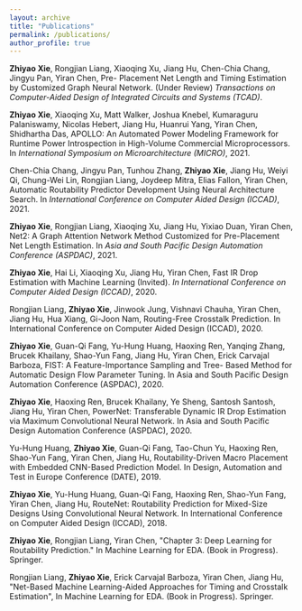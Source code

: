 ```yaml
---
layout: archive
title: "Publications"
permalink: /publications/
author_profile: true
---
```


**Zhiyao Xie**, Rongjian Liang, Xiaoqing Xu, Jiang Hu, Chen-Chia Chang, Jingyu Pan, Yiran Chen, Pre- Placement Net Length and Timing Estimation by Customized Graph Neural Network. (Under Review) *Transactions on Computer-Aided Design of Integrated Circuits and Systems (TCAD)*.

**Zhiyao Xie**, Xiaoqing Xu, Matt Walker, Joshua Knebel, Kumaraguru Palaniswamy, Nicolas Hebert, Jiang Hu, Huanrui Yang, Yiran Chen, Shidhartha Das, APOLLO: An Automated Power Modeling Framework for Runtime Power Introspection in High-Volume Commercial Microprocessors. In *International Symposium on Microarchitecture (MICRO)*, 2021.

Chen-Chia Chang, Jingyu Pan, Tunhou Zhang, **Zhiyao Xie**, Jiang Hu, Weiyi Qi, Chung-Wei Lin, Rongjian Liang, Joydeep Mitra, Elias Fallon, Yiran Chen, Automatic Routability Predictor Development Using Neural Architecture Search. In *International Conference on Computer Aided Design (ICCAD)*, 2021.

**Zhiyao Xie**, Rongjian Liang, Xiaoqing Xu, Jiang Hu, Yixiao Duan, Yiran Chen, Net2: A Graph Attention Network Method Customized for Pre-Placement Net Length Estimation. In *Asia and South Pacific Design Automation Conference (ASPDAC)*, 2021.

**Zhiyao Xie**, Hai Li, Xiaoqing Xu, Jiang Hu, Yiran Chen, Fast IR Drop Estimation with Machine Learning (Invited). *In International Conference on Computer Aided Design (ICCAD)*, 2020.

Rongjian Liang, **Zhiyao Xie**, Jinwook Jung, Vishnavi Chauha, Yiran Chen, Jiang Hu, Hua Xiang, Gi-Joon Nam, Routing-Free Crosstalk Prediction. In International Conference on Computer Aided Design (ICCAD), 2020.

**Zhiyao Xie**, Guan-Qi Fang, Yu-Hung Huang, Haoxing Ren, Yanqing Zhang, Brucek Khailany, Shao-Yun Fang, Jiang Hu, Yiran Chen, Erick Carvajal Barboza, FIST: A Feature-Importance Sampling and Tree- Based Method for Automatic Design Flow Parameter Tuning. In Asia and South Pacific Design Automation Conference (ASPDAC), 2020.

**Zhiyao Xie**, Haoxing Ren, Brucek Khailany, Ye Sheng, Santosh Santosh, Jiang Hu, Yiran Chen, PowerNet: Transferable Dynamic IR Drop Estimation via Maximum Convolutional Neural Network. In Asia and South Pacific Design Automation Conference (ASPDAC), 2020.

Yu-Hung Huang, **Zhiyao Xie**, Guan-Qi Fang, Tao-Chun Yu, Haoxing Ren, Shao-Yun Fang, Yiran Chen, Jiang Hu, Routability-Driven Macro Placement with Embedded CNN-Based Prediction Model. In Design, Automation and Test in Europe Conference (DATE), 2019.

**Zhiyao Xie**, Yu-Hung Huang, Guan-Qi Fang, Haoxing Ren, Shao-Yun Fang, Yiran Chen, Jiang Hu, RouteNet: Routability Prediction for Mixed-Size Designs Using Convolutional Neural Network. In International Conference on Computer Aided Design (ICCAD), 2018.


**Zhiyao Xie**, Rongjian Liang, Yiran Chen, "Chapter 3: Deep Learning for Routability Prediction." In Machine Learning for EDA. (Book in Progress). Springer.

Rongjian Liang, **Zhiyao Xie**, Erick Carvajal Barboza, Yiran Chen, Jiang Hu,  "Net-Based Machine Learning-Aided Approaches for Timing and Crosstalk Estimation", In Machine Learning for EDA. (Book in Progress). Springer.


